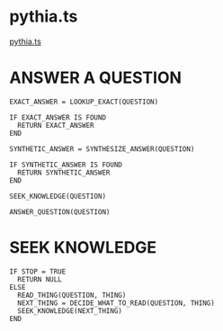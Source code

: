 # pythia.ts

[pythia.ts](./pythia.ts)

# ANSWER A QUESTION

```
EXACT_ANSWER = LOOKUP_EXACT(QUESTION)

IF EXACT_ANSWER IS FOUND
  RETURN EXACT_ANSWER
END

SYNTHETIC_ANSWER = SYNTHESIZE_ANSWER(QUESTION)

IF SYNTHETIC_ANSWER IS FOUND
  RETURN SYNTHETIC_ANSWER
END

SEEK_KNOWLEDGE(QUESTION)

ANSWER_QUESTION(QUESTION)

```

# SEEK KNOWLEDGE

```
IF STOP = TRUE
  RETURN NULL
ELSE
  READ_THING(QUESTION, THING)
  NEXT_THING = DECIDE_WHAT_TO_READ(QUESTION, THING)
  SEEK_KNOWLEDGE(NEXT_THING)
END
```
